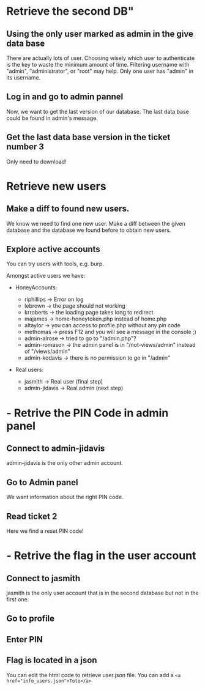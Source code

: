 # Retrieve the second DB"

## Using the only user marked as admin in the give data base
There are actually lots of user.
Choosing wisely which user to authenticate is the key to waste the minimum amount of time.
Filtering username with "admin", "administrator", or "root" may help.
Only one user has "admin" in its username.

## Log in and go to admin pannel
Now, we want to get the last version of our database.
The last data base could be found in admin's message.

## Get the last data base version in the ticket number 3
Only need to download!




# Retrieve new users

##  Make a diff to found new users.
We know we need to find one new user.
Make a diff between the given database and the database we found before to obtain new users.

## Explore active accounts
You can try users with tools, e.g. burp.

Amongst active users we have:
- HoneyAccounts:
    - riphillips      ->  Error on log
    - lebrown	        ->  the page should not working
    - krroberts       ->  the loading page takes long to redirect
    - majames	        ->  home-honeytoken.php instead of home.php
    - altaylor        ->  you can access to profile.php without any pin code
    - methomas        ->  press F12 and you will see a message in the console ;)
    - admin-alrose    ->  tried to go to "/admin.php"?
    - admin-romason   ->  the admin panel is in "/not-views/admin" instead of "/views/admin"
    - admin-kodavis   ->  there is no permission to go in "/admin"

- Real users:
    - jasmith         ->  Real user (final step)
    - admin-jidavis   ->  Real admin (next step)





# - Retrive the PIN Code in admin panel

## Connect to admin-jidavis
admin-jidavis is the only other admin account.

## Go to Admin panel
We want information about the right PIN code.

## Read ticket 2
Here we find a reset PIN code!





# - Retrive the flag in the user account

## Connect to jasmith
jasmith is the only user account that is in the second database but not in the first one.

## Go to profile

## Enter PIN

## Flag is located in a json
You can edit the html code to retrieve user.json file.
You can add a `<a href="info_users.json">Toto</a>`